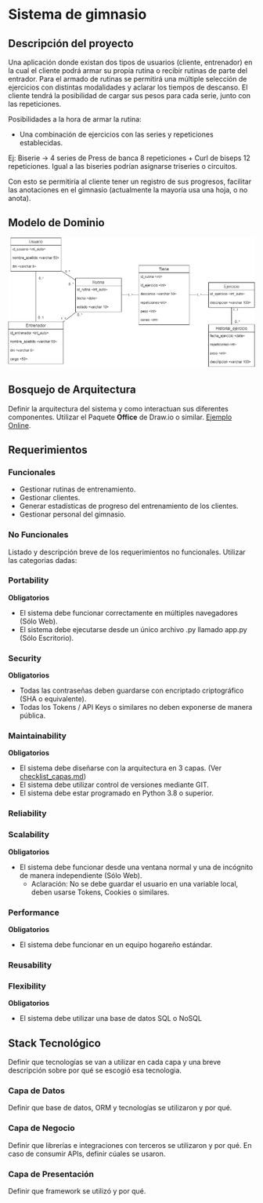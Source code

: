 # Sistema de gimnasio


## Descripción del proyecto

Una aplicación donde existan dos tipos de usuarios (cliente, entrenador) en la cual el cliente podrá armar su propia rutina o recibir rutinas de parte del entrador. Para el armado de rutinas se permitirá una múltiple selección de ejercicios con distintas modalidades y aclarar los tiempos de descanso. El cliente tendrá la posibilidad de cargar sus pesos para cada serie, junto con las repeticiones.

Posibilidades a la hora de armar la rutina:

- Una combinación de ejercicios con las series y repeticiones establecidas.

Ej: Biserie -> 4 series de Press de banca 8 repeticiones + Curl de biseps 12 repeticiones. Igual a las biseries podrían asignarse triseries o circuitos.

Con esto se permitiría al cliente tener un registro de sus progresos, facilitar las anotaciones en el gimnasio (actualmente la mayoría usa una hoja, o no anota).

## Modelo de Dominio

![alt text](https://github.com/Juandiegordp/TPI/blob/main/MapaCanonico.jpg)

## Bosquejo de Arquitectura

Definir la arquitectura del sistema y como interactuan sus diferentes componentes. Utilizar el Paquete **Office** de Draw.io o similar. [Ejemplo Online]().

## Requerimientos


### Funcionales

- Gestionar rutinas de entrenamiento.
- Gestionar clientes.
- Generar estadísticas de progreso del entrenamiento de los clientes.
- Gestionar personal del gimnasio.


### No Funcionales

Listado y descripción breve de los requerimientos no funcionales. Utilizar las categorias dadas:

### Portability

**Obligatorios**

- El sistema debe funcionar correctamente en múltiples navegadores (Sólo Web).
- El sistema debe ejecutarse desde un único archivo .py llamado app.py (Sólo Escritorio).

### Security

**Obligatorios**

- Todas las contraseñas deben guardarse con encriptado criptográfico (SHA o equivalente).
- Todas los Tokens / API Keys o similares no deben exponerse de manera pública.

### Maintainability

**Obligatorios**

- El sistema debe diseñarse con la arquitectura en 3 capas. (Ver [checklist_capas.md](checklist_capas.md))
- El sistema debe utilizar control de versiones mediante GIT.
- El sistema debe estar programado en Python 3.8 o superior.

### Reliability

### Scalability

**Obligatorios**

- El sistema debe funcionar desde una ventana normal y una de incógnito de manera independiente (Sólo Web).
  - Aclaración: No se debe guardar el usuario en una variable local, deben usarse Tokens, Cookies o similares.

### Performance

**Obligatorios**

- El sistema debe funcionar en un equipo hogareño estándar.

### Reusability

### Flexibility

**Obligatorios**

- El sistema debe utilizar una base de datos SQL o NoSQL

## Stack Tecnológico

Definir que tecnologías se van a utilizar en cada capa y una breve descripción sobre por qué se escogió esa tecnologia.

### Capa de Datos

Definir que base de datos, ORM y tecnologías se utilizaron y por qué.

### Capa de Negocio

Definir que librerías e integraciones con terceros se utilizaron y por qué. En caso de consumir APIs, definir cúales se usaron.

### Capa de Presentación

Definir que framework se utilizó y por qué.
